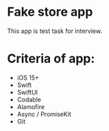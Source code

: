 # Fake store app
This app is test task for interview.

# Criteria of app:
- iOS 15+
- Swift
- SwiftUI
- Codable
- Alamofire
- Async / PromiseKit
- Git
